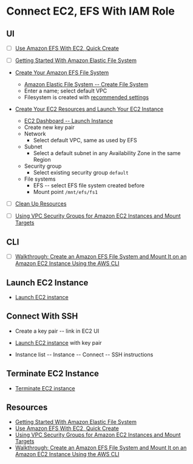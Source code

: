 # Connect EC2, EFS With IAM Role

## UI

- [ ] [Use Amazon EFS With EC2, Quick Create](https://docs.aws.amazon.com/AWSEC2/latest/UserGuide/AmazonEFS.html)

- [ ] [Getting Started With Amazon Elastic File System](https://docs.aws.amazon.com/efs/latest/ug/getting-started.html)

- [Create Your Amazon EFS File System](https://docs.aws.amazon.com/efs/latest/ug/gs-step-two-create-efs-resources.html)
  - [Amazon Elastic File System -- Create File System](https://console.aws.amazon.com/efs/)
  - Enter a name; select default VPC
  - Filesystem is created with [recommended settings](https://docs.aws.amazon.com/efs/latest/ug/gs-step-two-create-efs-resources.html)
  
- [Create Your EC2 Resources and Launch Your EC2 Instance](https://docs.aws.amazon.com/efs/latest/ug/gs-step-one-create-ec2-resources.html)
  - [EC2 Dashboard -- Launch Instance](https://eu-north-1.console.aws.amazon.com/ec2/home?region=eu-north-1#LaunchInstances:)
  - Create new key pair
  - Network
    - Select default VPC, same as used by EFS
  - Subnet
    - Select a default subnet in any Availability Zone in the same Region
  - Security group
    - Select existing security group `default`
  - File systems
    - EFS -- select EFS file system created before
    - Mount point `/mnt/efs/fs1`

- [ ] [Clean Up Resources](https://docs.aws.amazon.com/efs/latest/ug/gs-step-five-cleanup.html)

- [ ] [Using VPC Security Groups for Amazon EC2 Instances and Mount Targets](https://docs.aws.amazon.com/efs/latest/ug/network-access.html)

## CLI

- [ ] [Walkthrough: Create an Amazon EFS File System and Mount It on an Amazon EC2 Instance Using the AWS CLI](https://docs.aws.amazon.com/efs/latest/ug/wt1-getting-started.html)

## Launch EC2 Instance

- [Launch EC2 instance](https://eu-north-1.console.aws.amazon.com/ec2/home?region=eu-north-1#Home:)

## Connect With SSH

- Create a key pair -- link in EC2 UI

- [Launch EC2 instance](https://eu-north-1.console.aws.amazon.com/ec2/home?region=eu-north-1#Home:) with key pair

- Instance list -- Instance -- Connect -- SSH instructions

## Terminate EC2 Instance

- [Terminate EC2 instance](https://eu-north-1.console.aws.amazon.com/ec2/home?region=eu-north-1#Home:)

## Resources

- [Getting Started With Amazon Elastic File System](https://docs.aws.amazon.com/efs/latest/ug/getting-started.html)
- [Use Amazon EFS With EC2, Quick Create](https://docs.aws.amazon.com/AWSEC2/latest/UserGuide/AmazonEFS.html)
- [Using VPC Security Groups for Amazon EC2 Instances and Mount Targets](https://docs.aws.amazon.com/efs/latest/ug/network-access.html)
- [Walkthrough: Create an Amazon EFS File System and Mount It on an Amazon EC2 Instance Using the AWS CLI](https://docs.aws.amazon.com/efs/latest/ug/wt1-getting-started.html)
